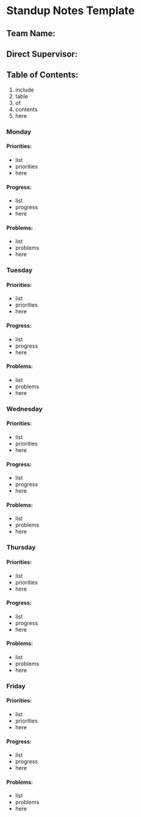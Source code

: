 # Standup Notes Template 
  
## Team Name:  
## Direct Supervisor:  
## Table of Contents:  
1. include
2. table
3. of
4. contents
5. here
  

### Monday
#### Priorities:
- list
- priorities
- here
#### Progress:
- list
- progress
- here
#### Problems:
- list
- problems
- here

### Tuesday
#### Priorities:
- list
- priorities
- here
#### Progress:
- list
- progress
- here
#### Problems:
- list
- problems
- here
  
### Wednesday
#### Priorities:
- list
- priorities
- here
#### Progress:
- list
- progress
- here
#### Problems:
- list
- problems
- here
  
### Thursday
#### Priorities:
- list
- priorities
- here
#### Progress:
- list
- progress
- here
#### Problems:
- list
- problems
- here
  
### Friday
#### Priorities:
- list
- priorities
- here
#### Progress:
- list
- progress
- here
#### Problems:
- list
- problems
- here
